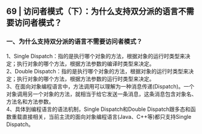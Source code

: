 ## 69 | 访问者模式（下）：为什么支持双分派的语言不需要访问者模式？
### 一、为什么支持双分派的语言不需要访问者模式？
1、Single Dispatch：指的是执行哪个对象的方法，根据对象的运行时类型来决定；执行对象的哪个方法，根据方法参数的编译时类型来决定。  
2、Double Dispatch：指的是执行哪个对象的方法，根据对象的运行时类型来决定；执行对象的哪个方法，根据方法参数的运行时类型来决定。  
3、在面向对象编程语言中，方法调用可以理解为一种消息传递(Dispatch)。一个对象调用另一个对象的方法，就相当于给它发送一条消息，这条消息包含对象名、方法名和方法参数。  
4、具体到编程语言的语法机制，Single Dispatch和Double Dispatch跟多态和函数重载直接相关，当前主流的面向对象编程语言(Java、C++等)都只支持Single Dispatch。  
